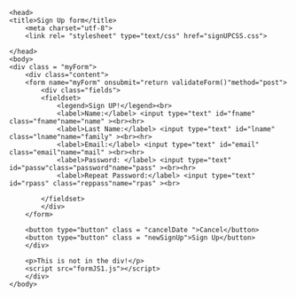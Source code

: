 
<!DOCTYPE html>
<html lang = "en-US">
    
    <head>
    <title>Sign Up form</title>
        <meta charset="utf-8">
        <link rel= "stylesheet" type="text/css" href="signUPCSS.css">
    
    </head>
    <body>
    <div class = "myForm">
        <div class="content">
        <form name="myForm" onsubmit="return validateForm()"method="post">
            <div class="fields">
            <fieldset>
                <legend>Sign UP!</legend><br>
                <label>Name:</label> <input type="text" id="fname" class="fname"name="name" ><br><hr>
                <label>Last Name:</label> <input type="text" id="lname" class="lname"name="family" ><br><hr>
                <label>Email:</label> <input type="text" id="email" class="email"name="mail" ><br><hr>
                <label>Password: </label> <input type="text" id="passw"class="password"name="pass" ><br><hr>
                <label>Repeat Password:</label> <input type="text" id="rpass" class="reppass"name="rpas" ><br>
            
            </fieldset>
            </div>
        </form>
        
        <button type="button" class = "cancelDate ">Cancel</button>
        <button type="button" class = "newSignUp">Sign Up</button>
        </div>
    
        <p>This is not in the div!</p>
        <script src="formJS1.js"></script>
        </div>
    </body>

</html>
